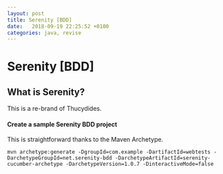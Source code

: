 ```yaml
---
layout: post
title: Serenity [BDD]
date:   2018-09-19 22:25:52 +0100
categories: java, revise
---
```

Serenity [BDD]
=================================================================

What is Serenity?
------------------------------------------------------------------------------------------------------------------------------------

This is a re-brand of Thucydides.

#### Create a sample Serenity BDD project

This is straightforward thanks to the Maven Archetype.

    mvn archetype:generate -DgroupId=com.example -DartifactId=webtests -DarchetypeGroupId=net.serenity-bdd -DarchetypeArtifactId=serenity-cucumber-archetype -DarchetypeVersion=1.0.7 -DinteractiveMode=false 

